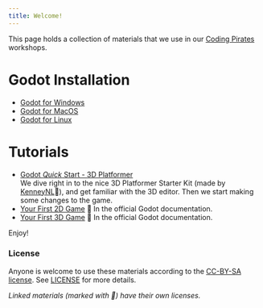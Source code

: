 ```yaml
---
title: Welcome!
---
```


This page holds a collection of materials that we use in our [Coding Pirates](https://codingpirates.dk/) workshops.

# Godot Installation

- [Godot for Windows](https://godotengine.org/download/windows/)
- [Godot for MacOS](https://godotengine.org/download/macos/)
- [Godot for Linux](https://godotengine.org/download/linux/)

# Tutorials

* [Godot _Quick_ Start - 3D Platformer](godot/quick_start_3d_platformer/index.md)  
  We dive right in to the nice 3D Platformer Starter Kit (made by [KenneyNL](https://github.com/KenneyNL/Starter-Kit-3D-Platformer)🔗), and get familiar with the 3D editor. Then we start making some changes to the game.  
* [Your First 2D Game](https://docs.godotengine.org/en/stable/getting_started/first_2d_game/index.html) 🔗 In the official Godot documentation.
* [Your First 3D Game](https://docs.godotengine.org/en/stable/getting_started/first_3d_game/index.html) 🔗 In the official Godot documentation.

Enjoy!

### License
Anyone is welcome to use these materials according to the [CC-BY-SA license](https://creativecommons.org/licenses/by-sa/4.0/). See [LICENSE](LICENSE) for more details.

_Linked materials (marked with 🔗) have their own licenses._
